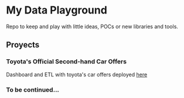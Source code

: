 # My Data Playground

Repo to keep and play with little ideas, POCs or new libraries and tools.

## Proyects

### Toyota's Official Second-hand Car Offers

Dashboard and ETL with toyota's car offers deployed [here](https://toyota-ocasion-spain.streamlit.app/)

### To be continued...

